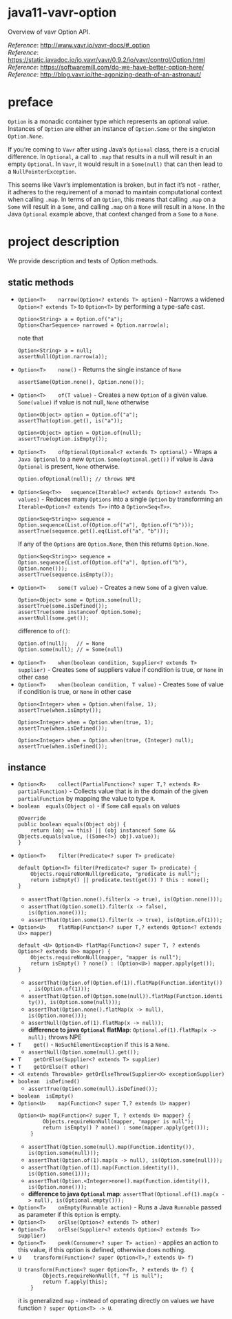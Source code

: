 # java11-vavr-option
Overview of vavr Option API.

_Reference_: http://www.vavr.io/vavr-docs/#_option  
_Reference_: https://static.javadoc.io/io.vavr/vavr/0.9.2/io/vavr/control/Option.html  
_Reference_: https://softwaremill.com/do-we-have-better-option-here/  
_Reference_: http://blog.vavr.io/the-agonizing-death-of-an-astronaut/  

# preface
`Option` is a monadic container type which represents 
an optional value. Instances of `Option` are either an 
instance of `Option.Some` or the singleton `Option.None`.

If you’re coming to `Vavr` after using Java’s `Optional` class, 
there is a crucial difference. In `Optional`, a call to 
`.map` that results in a null will result in an empty 
`Optional`. In `Vavr`, it would result in a `Some(null)` that 
can then lead to a `NullPointerException`.

This seems like Vavr’s implementation is broken, but in 
fact it’s not - rather, it adheres to the requirement 
of a monad to maintain computational context when 
calling `.map`. In terms of an `Option`, this means that 
calling `.map` on a `Some` will result in a `Some`, and 
calling `.map` on a `None` will result in a `None`. In the 
Java `Optional` example above, that context changed from 
a `Some` to a `None`.

# project description
We provide description and tests of Option methods.

## static methods
* `Option<T>	narrow(Option<? extends T> option)` - 
Narrows a widened `Option<? extends T>` to `Option<T>` 
by performing a type-safe cast.
    ```
    Option<String> a = Option.of("a");
    Option<CharSequence> narrowed = Option.narrow(a);
    ```
    note that
    ```
    Option<String> a = null;
    assertNull(Option.narrow(a));
    ```
* `Option<T>	none()` - 
Returns the single instance of `None`
    ```
    assertSame(Option.none(), Option.none());
    ```
* `Option<T>	of(T value)` - 
Creates a new `Option` of a given value. 
`Some(value)` if value is not null, `None` otherwise
    ```
    Option<Object> option = Option.of("a");
    assertThat(option.get(), is("a"));
    ```
    ```
    Option<Object> option = Option.of(null);
    assertTrue(option.isEmpty());
    ```
* `Option<T>	ofOptional(Optional<? extends T> optional)` - 
Wraps a `Java Optional` to a new `Option`. 
`Some(optional.get())` if value is Java `Optional` 
is present, `None` otherwise.
    ```
    Option.ofOptional(null); // throws NPE
    ```
* `Option<Seq<T>>	sequence(Iterable<? extends Option<? extends T>> values)` - 
Reduces many `Options` into a single `Option` by transforming an `Iterable<Option<? extends T>>` into a `Option<Seq<T>>`.
    ```
    Option<Seq<String>> sequence = Option.sequence(List.of(Option.of("a"), Option.of("b")));
    assertTrue(sequence.get().eq(List.of("a", "b")));
    ```
    If any of the `Options` are `Option.None`, then this returns `Option.None`.
    ```
    Option<Seq<String>> sequence = Option.sequence(List.of(Option.of("a"), Option.of("b"), Option.none()));
    assertTrue(sequence.isEmpty());
    ```
* `Option<T>	some(T value)` - 
Creates a new `Some` of a given value.
    ```
    Option<Object> some = Option.some(null);
    assertTrue(some.isDefined());
    assertTrue(some instanceof Option.Some);
    assertNull(some.get());
    ```
    difference to `of()`:
    ```
    Option.of(null);   // = None
    Option.some(null); // = Some(null)
    ```
* `Option<T>	when(boolean condition, Supplier<? extends T> supplier)` - 
Creates `Some` of suppliers value if condition is true, or `None` in other case
* `Option<T>	when(boolean condition, T value)` - 
Creates `Some` of value if condition is true, or `None` in other case
    ```
    Option<Integer> when = Option.when(false, 1);
    assertTrue(when.isEmpty());
    ```
    ```
    Option<Integer> when = Option.when(true, 1);
    assertTrue(when.isDefined());
    ```
    ```
    Option<Integer> when = Option.when(true, (Integer) null);
    assertTrue(when.isDefined());
    ```
## instance
* `Option<R>	collect(PartialFunction<? super T,? extends R> partialFunction)` - 
Collects value that is in the domain of the given 
`partialFunction` by mapping the value to type `R`.
* `boolean	equals(Object o)` - if `Some` call `equals` on values
    ```
    @Override
    public boolean equals(Object obj) {
        return (obj == this) || (obj instanceof Some && Objects.equals(value, ((Some<?>) obj).value));
    }
    ```
* `Option<T>	filter(Predicate<? super T> predicate)`
    ```
    default Option<T> filter(Predicate<? super T> predicate) {
        Objects.requireNonNull(predicate, "predicate is null");
        return isEmpty() || predicate.test(get()) ? this : none();
    }
    ```
    * `assertThat(Option.none().filter(x -> true), is(Option.none()));`
    * `assertThat(Option.some(1).filter(x -> false), is(Option.none()));`
    * `assertThat(Option.some(1).filter(x -> true), is(Option.of(1)));`
* `Option<U>	flatMap(Function<? super T,? extends Option<? extends U>> mapper)`
    ```
    default <U> Option<U> flatMap(Function<? super T, ? extends Option<? extends U>> mapper) {
        Objects.requireNonNull(mapper, "mapper is null");
        return isEmpty() ? none() : (Option<U>) mapper.apply(get());
    }
    ```
    * `assertThat(Option.of(Option.of(1)).flatMap(Function.identity()), is(Option.of(1)));`
    * `assertThat(Option.of(Option.some(null)).flatMap(Function.identity()), is(Option.some(null)));`
    * `assertThat(Option.none().flatMap(x -> null), is(Option.none()));`
    * `assertNull(Option.of(1).flatMap(x -> null));`
    * **difference to java `Optional` flatMap**: `Optional.of(1).flatMap(x -> null);` throws NPE
* `T	get()` - `NoSuchElementException` if `this` is a `None`.
    * `assertNull(Option.some(null).get());`
* `T	getOrElse(Supplier<? extends T> supplier)`
* `T	getOrElse(T other)`
* `<X extends Throwable> getOrElseThrow(Supplier<X> exceptionSupplier)`
* `boolean	isDefined()`
    * `assertTrue(Option.some(null).isDefined());`
* `boolean	isEmpty()`
* `Option<U>	map(Function<? super T,? extends U> mapper)`
   ```
   Option<U> map(Function<? super T, ? extends U> mapper) {
           Objects.requireNonNull(mapper, "mapper is null");
           return isEmpty() ? none() : some(mapper.apply(get()));
       }
   ```
   * `assertThat(Option.some(null).map(Function.identity()), is(Option.some(null)));`
   * `assertThat(Option.of(1).map(x -> null), is(Option.some(null)));`
   * `assertThat(Option.of(1).map(Function.identity()), is(Option.some(1)));`
   * `assertThat(Option.<Integer>none().map(Function.identity()), is(Option.none()));`
   * **difference to java `Optional` map**: `assertThat(Optional.of(1).map(x -> null), is(Optional.empty()));`
* `Option<T>	onEmpty(Runnable action)` - Runs a Java 
`Runnable` passed as parameter if this `Option` is empty.
* `Option<T>	orElse(Option<? extends T> other)`
* `Option<T>	orElse(Supplier<? extends Option<? extends T>> supplier)`
* `Option<T>	peek(Consumer<? super T> action)` - applies 
an action to this value, if this option is defined, 
otherwise does nothing.
* `U	transform(Function<? super Option<T>,? extends U> f)`
    ```
    U transform(Function<? super Option<T>, ? extends U> f) {
            Objects.requireNonNull(f, "f is null");
            return f.apply(this);
        }
    ```
    it is generalized `map` - instead of operating directly 
    on values we have function `? super Option<T> -> U`.